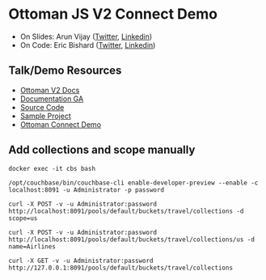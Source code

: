 # Ottoman JS V2 Connect Demo

- On Slides: Arun Vijay ([Twitter](https://twitter.com/vijayragahvan), [Linkedin](https://www.linkedin.com/in/avijayraghavan))
- On Code: Eric Bishard ([Twitter](twitter.com/httpjunkie), [Linkedin](https://www.linkedin.com/in/eric-b))

## Talk/Demo Resources

- [Ottoman V2 Docs](https://v2.ottomanjs.com)
- [Documentation GA](https://ottomanjs.com)
- [Source Code](https://github.com/couchbaselabs/node-ottoman)
- [Sample Project](https://github.com/couchbaselabs/try-ottoman)
- [Ottoman Connect Demo](https://github.com/httpjunkie/ottoman-demo)

## Add collections and scope manually

    docker exec -it cbs bash

    /opt/couchbase/bin/couchbase-cli enable-developer-preview --enable -c localhost:8091 -u Administrator -p password

    curl -X POST -v -u Administrator:password http://localhost:8091/pools/default/buckets/travel/collections -d scope=us

    curl -X POST -v -u Administrator:password http://localhost:8091/pools/default/buckets/travel/collections/us -d name=Airlines
    
    curl -X GET -v -u Administrator:password http://127.0.0.1:8091/pools/default/buckets/travel/collections
